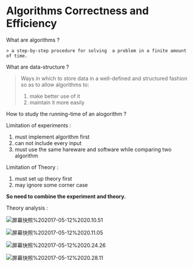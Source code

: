 # Algorithms Correctness and Efficiency 

What are algorithms ?

	> a step-by-step procedure for solving  a problem in a finite amount of time.



What are data-structure ?

> Ways in which to store data in a well-defined and structured fashion so as to allow algorithms to:
>
> 	1. make better use of it
> 	2. maintain it more easily



How to study the running-time of an alogorithm ?

Limitation of experiments :

1. must implement algorithm first
2. can not include every input
3. must use the same hareware and software while comparing two algorithm

Limitation of Theory :

1. must set up theory first
2. may ignore some corner case

**So need to combine the experiment and theory.**



Theory analysis :

![屏幕快照%202017-05-12%2020.10.51](https://raw.githubusercontent.com/nzhl/review/master/images/屏幕快照%202017-05-12%2020.10.51.png)

![屏幕快照%202017-05-12%2020.11.05](https://raw.githubusercontent.com/nzhl/review/master/images/屏幕快照%202017-05-12%2020.11.05.png)

![屏幕快照%202017-05-12%2020.24.26](https://raw.githubusercontent.com/nzhl/review/master/images/屏幕快照%202017-05-12%2020.24.26.png)

![屏幕快照%202017-05-12%2020.28.11](https://raw.githubusercontent.com/nzhl/review/master/images/屏幕快照%202017-05-12%2020.28.11.png)

